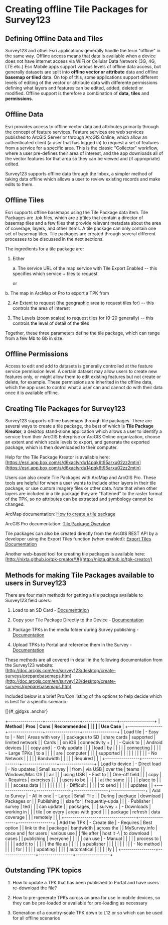 Creating offline Tile Packages for Survey123
============================================

Defining Offline Data and Tiles
-------------------------------

Survey123 and other Esri applications generally handle the term
"offline" in the same way. Offline access means that data is available
when a device does not have internet access via WiFi or Cellular Data
Network (3G, 4G, LTE etc.) Esri Mobile apps support various levels of
offline data access, but generally datasets are split into **offline
vector or attribute** data and offline **basemap or tiled** data. On top
of this, some applications support different levels of editing of the
vector or attribute data with differente permissions defining what
layers and features can be edited, added, deleted or modified. Offline
support is therefore a combination of **data,** **tiles** and
**permissions**.

Offline Data
------------

Esri provides access to offline vector data and attributes primarily
through the concept of feature services. Feature services are web
services published to ArcGIS Server or through ArcGIS Online, which
allow an authenticated client (a user that has logged in) to request a
set of features from a service for a specific area. This is the classic
"Collector" workflow, where a user pre-defines their area of interest,
and the app downloads all of the vector features for that area so they
can be viewed and (if appropriate) edited.

Survey123 supports offline data through the Inbox, a simpler method of
taking data offline which allows a user to review existing records and
make edits to them.

Offline Tiles
-------------

Esri supports offline basemaps using the Tile Package data item. Tile
Packages are .tpk files, which are zipfiles that contain a director of
basemap tiles and a few files that provide relevant metadata about the
area of coverage, layers, and other items. A tile package can only
contain one set of basemap tiles. Tile packages are created through
several different processes to be discussed in the next sections.

The ingredients for a tile package are:

1.  Either

    a.  The service URL of the map service with Tile Export Enabled --
        this specifies which service + tiles to request

    or

b.  The map in ArcMap or Pro to export a TPK from

<!-- -->

2.  An Extent to request (the geographic area to request tiles for) --
    this controls the area of interest

3.  The Levels (zoom scales) to request tiles for (0-20 generally) --
    this controls the level of detail of the tiles

Together, these three parameters define the tile package, which can
range from a few Mb to Gb in size.

Offline Permissions
-------------------

Access to edit and add to datasets is generally controlled at the
feature service permission level. A certain dataset may allow users to
create new features only, or might allow them to edit existing features
but not create or delete, for example. These permissions are inherited
in the offline data, which the app uses to control what a user can and
cannot do with their data once it is available offline.

Creating Tile Packages for Survey123
------------------------------------

Survey123 supports offline basemaps through tile packages. There are
several ways to create a tile package, the best of which is **Tile
Package Kreator**, a desktop stand-alone application which allows a user
to identify a service from their ArcGIS Enterprise or ArcGIS Online
organization, choose an extent and which scale levels to export, and
generate the exported package, which is then downloaded to their
computer.

Help for the Tile Package Kreator is available here:
[https://esri.app.box.com/s/d6xaclvrdu14pqk6t95arxu02zz2mtin](https://esri.app.box.com/s/d6xaclvrdu14pqk6t95arxu02zz2mtin)

Users can also create Tile Packages with ArcMap and ArcGIS Pro. These
tools are helpful for when a user wants to include other layers in their
tile package, or use custom imagery files or other data. Note that when
other layers are included in a tile package they are "flattened" to the
raster format of the TPK, so no attributes can be extracted and
symbology cannot be changed.

ArcMap documentation: [How to create a tile
package](http://desktop.arcgis.com/en/arcmap/latest/map/working-with-arcmap/how-to-create-a-tile-package.htm)

ArcGIS Pro documentation: [Tile Package
Overview](http://pro.arcgis.com/en/pro-app/help/sharing/overview/tile-package.htm)

Tile packages can also be created directly from the ArcGIS REST API by a
developer using the Export Tiles function (when enabled): [Export Tiles
Documentation](http://resources.arcgis.com/en/help/arcgis-rest-api/index.html#/Export_Tiles/02r30000025t000000/)

Another web-based tool for creating tile packages is available here:
[http://nixta.github.io/tpk-creator/\#](http://nixta.github.io/tpk-creator/)

Methods for making Tile Packages available to users in Survey123
----------------------------------------------------------------

There are four main methods for getting a tile package available to
Survey123 field users:

1.  Load to an SD Card -
    [Documentation](http://doc.arcgis.com/en/survey123/desktop/create-surveys/preparebasemaps.htm#ESRI_SECTION1_7D8E3F7EB17A457088A9368CB065465B)

2.  Copy your Tile Package Directly to the Device -
    [Documentation](http://doc.arcgis.com/en/survey123/desktop/create-surveys/preparebasemaps.htm#ESRI_SECTION1_2AE91E3EDB004B61905B1B7E7D0A6431)

3.  Package TPKs in the media folder during Survey publishing -
    [Documentation](http://doc.arcgis.com/en/survey123/desktop/create-surveys/preparebasemaps.htm#ESRI_SECTION1_7C1C32D5FB2C401DA4F1A547A93891C9)

4.  Upload TPKs to Portal and reference them in the Survey -
    [Documentation](http://doc.arcgis.com/en/survey123/desktop/create-surveys/preparebasemaps.htm#ESRI_SECTION1_81F988166E0D4CB4BD6823C84AE3186C)

These methods are all covered in detail in the following documentation
from the Survey123 website:
[http://doc.arcgis.com/en/survey123/desktop/create-surveys/preparebasemaps.htm](http://doc.arcgis.com/en/survey123/desktop/create-surveys/preparebasemaps.htm)

Included below is a brief Pro/Con listing of the options to help decide
which is best for a specific scenario:

[]{#_gjdgxs .anchor}

+-----------------+-----------------+-----------------+-----------------+
| **Method**      | **Pros**        | **Cons**        | **Recommended   |
|                 |                 |                 | Use Case**      |
+-----------------+-----------------+-----------------+-----------------+
| Load tile       | -   Easy to     | -   Not         | Areas with very |
| packages to SD  |     share cards |     supported   | limited network |
| Cards           |                 |     on iOS      | connectivity +  |
|                 | -   Quick to    |                 | Android devices |
|                 |     copy and    | -   Only update |                 |
|                 |     load        |     by          |                 |
|                 |                 |     connecting  |                 |
|                 | -   Large TPKs  |     to a        |                 |
|                 |     are         |     computer    |                 |
|                 |     supported   |                 |                 |
|                 |                 |                 |                 |
|                 | -   No Network  |                 |                 |
|                 |     Bandwidth   |                 |                 |
|                 |     Required    |                 |                 |
+-----------------+-----------------+-----------------+-----------------+
| Load to device  | -   Direct load | -   No updates  | Small survey    |
| from            |     via USB     |     over the    | teams           |
| Windows/Mac OS  |                 |     air         |                 |
| using USB       | -   Fast to     |                 | One-off field   |
|                 |     copy        | -   Requires    | exercises       |
|                 |                 |     users to be |                 |
|                 |                 |     at the same |                 |
|                 |                 |     place to    |                 |
|                 |                 |     access data |                 |
|                 |                 |                 |                 |
|                 |                 | -   Difficult   |                 |
|                 |                 |     to send     |                 |
|                 |                 |     updates     |                 |
+-----------------+-----------------+-----------------+-----------------+
| Add to Survey   | -   All in one  | -   Large       | Small Tile      |
| During          |     package     |     download    | Packages or     |
| Publishing      |                 |     size for    | frequently-upda |
|                 | -   Publisher   |     survey      | ted             |
|                 |     can update  |                 | packages,       |
|                 |     survey +    | -   Downloads   | working in      |
|                 |     tile        |     on every    | areas with good |
|                 |     package     |     refresh     | data coverage   |
|                 |     remotely    |                 |                 |
+-----------------+-----------------+-----------------+-----------------+
| Add the TPK     | -   Create tile | -   Requires    | Best option     |
| link to the     |     package     |     bandwidth   | across the      |
| MySurvey.info   |     once and    |     for users   | various use     |
| file after      |     host it -\    |     to download | cases           |
| publishing      |     everyone    |                 |                 |
|                 |     can use     | -   Manual      |                 |
|                 |                 |     process to  |                 |
|                 |                 |     add it to   |                 |
|                 |                 |     the file as |                 |
|                 |                 |     a publisher |                 |
|                 |                 |                 |                 |
|                 |                 | -   No method   |                 |
|                 |                 |     for         |                 |
|                 |                 |     updating    |                 |
|                 |                 |     automatical |                 |
|                 |                 | ly              |                 |
+-----------------+-----------------+-----------------+-----------------+

Outstanding TPK topics
----------------------

1.  How to update a TPK that has been published to Portal and have users
    re-download the file?

2.  How to pre-generate TPKs across an area for use in mobile devices,
    so they can be pre-loaded or available for pre-loading as necessary

3.  Generation of a country-scale TPK down to L12 or so which can be
    used for all offline scenarios
